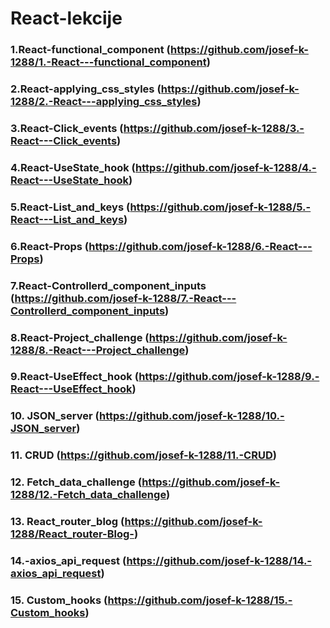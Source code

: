 # React-lekcije
### 1.React-functional_component (https://github.com/josef-k-1288/1.-React---functional_component)
### 2.React-applying_css_styles (https://github.com/josef-k-1288/2.-React---applying_css_styles)
### 3.React-Click_events (https://github.com/josef-k-1288/3.-React---Click_events)
### 4.React-UseState_hook (https://github.com/josef-k-1288/4.-React---UseState_hook)
### 5.React-List_and_keys (https://github.com/josef-k-1288/5.-React---List_and_keys)
### 6.React-Props (https://github.com/josef-k-1288/6.-React---Props)
### 7.React-Controllerd_component_inputs (https://github.com/josef-k-1288/7.-React---Controllerd_component_inputs)
### 8.React-Project_challenge (https://github.com/josef-k-1288/8.-React---Project_challenge)
### 9.React-UseEffect_hook (https://github.com/josef-k-1288/9.-React---UseEffect_hook)
### 10. JSON_server (https://github.com/josef-k-1288/10.-JSON_server)
### 11. CRUD (https://github.com/josef-k-1288/11.-CRUD)
### 12. Fetch_data_challenge (https://github.com/josef-k-1288/12.-Fetch_data_challenge)
### 13. React_router_blog (https://github.com/josef-k-1288/React_router-Blog-)
### 14.-axios_api_request (https://github.com/josef-k-1288/14.-axios_api_request)
### 15. Custom_hooks (https://github.com/josef-k-1288/15.-Custom_hooks)


